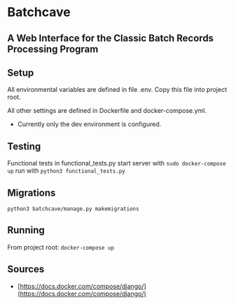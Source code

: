 # Batchcave
## A Web Interface for the Classic Batch Records Processing Program

## Setup
All environmental variables are defined in file .env. Copy this file into project root.

All other settings are defined in Dockerfile and docker-compose.yml.

* Currently only the dev environment is configured. 

## Testing
Functional tests in functional_tests.py 
start server with ```sudo docker-compose up```
run with ```python3 functional_tests.py```

## Migrations
```python3 batchcave/manage.py makemigrations```

## Running
From project root:
```docker-compose up```

## Sources
* [https://docs.docker.com/compose/django/](https://docs.docker.com/compose/django/)
